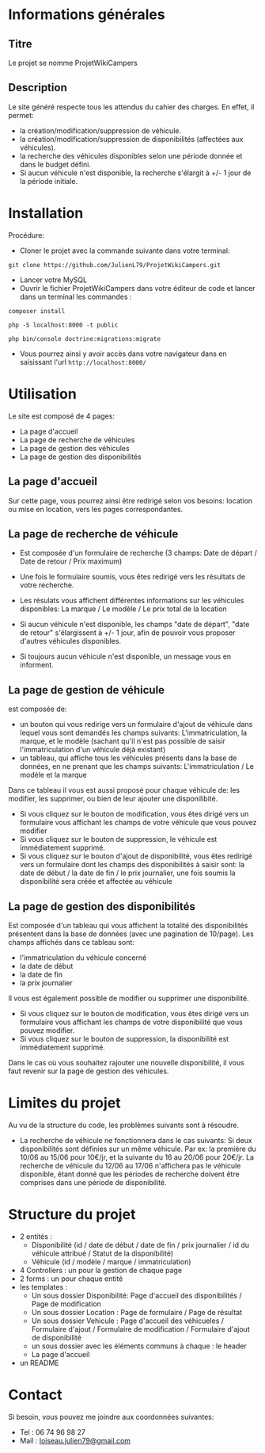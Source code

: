 # Informations générales

## Titre

Le projet se nomme ProjetWikiCampers

## Description

Le site généré respecte tous les attendus du cahier des charges.
En effet, il permet:
- la création/modification/suppression de véhicule.
- la création/modification/suppression de disponibilités (affectées aux véhicules).
- la recherche des véhicules disponibles selon une période donnée et dans le budget défini.
- Si aucun véhicule n'est disponible, la recherche s'élargit à +/- 1 jour de la période initiale.

# Installation

Procédure:
- Cloner le projet avec la commande suivante dans votre terminal:
```
git clone https://github.com/JulienL79/ProjetWikiCampers.git
```
- Lancer votre MySQL
- Ouvrir le fichier ProjetWikiCampers dans votre éditeur de code et lancer dans un terminal les commandes :

```
composer install
```

```
php -S localhost:8000 -t public
```

```
php bin/console doctrine:migrations:migrate
```

- Vous pourrez ainsi y avoir accès dans votre navigateur dans en saisissant l'url `http://localhost:8000/`

# Utilisation

Le site est composé de 4 pages:
- La page d'accueil
- La page de recherche de véhicules
- La page de gestion des véhicules
- La page de gestion des disponibilités

## La page d'accueil

Sur cette page, vous pourrez ainsi être redirigé selon vos besoins: location ou mise en location, vers les pages correspondantes.

## La page de recherche de véhicule

- Est composée d'un formulaire de recherche (3 champs: Date de départ / Date de retour / Prix maximum)

- Une fois le formulaire soumis, vous êtes redirigé vers les résultats de votre recherche.

- Les résulats vous affichent différentes informations sur les véhicules disponibles: La marque / Le modèle / Le prix total de la location

- Si aucun véhicule n'est disponible, les champs "date de départ", "date de retour" s'élargissent à +/- 1 jour, afin de pouvoir vous proposer d'autres véhicules disponibles.

- Si toujours aucun véhicule n'est disponible, un message vous en informent.

## La page de gestion de véhicule

est composée de:
- un bouton qui vous redirige vers un formulaire d'ajout de véhicule dans lequel vous sont demandés les champs suivants: L'immatriculation, la marque, et le modèle (sachant qu'il n'est pas possible de saisir l'immatriculation d'un véhicule déjà existant)
- un tableau, qui affiche tous les véhicules présents dans la base de données, en ne prenant que les champs suivants: L'immatriculation / Le modèle et la marque

Dans ce tableau il vous est aussi proposé pour chaque véhicule de: les modifier, les supprimer, ou bien de leur ajouter une disponilibité.
- Si vous cliquez sur le bouton de modification, vous êtes dirigé vers un formulaire vous affichant les champs de votre véhicule que vous pouvez modifier
- Si vous cliquez sur le bouton de suppression, le véhicule est immédiatement supprimé.
- Si vous cliquez sur le bouton d'ajout de disponibilité, vous êtes redirigé vers un formulaire dont les champs des disponibilités à saisir sont: la date de début / la date de fin / le prix journalier, une fois soumis la disponibilité sera créée et affectée au véhicule

## La page de gestion des disponibilités

Est composée d'un tableau qui vous affichent la totalité des disponibilités présentent dans la base de données (avec une pagination de 10/page).
Les champs affichés dans ce tableau sont:
- l'immatriculation du véhicule concerné
- la date de début
- la date de fin
- la prix journalier

Il vous est également possible de modifier ou supprimer une disponibilité.
- Si vous cliquez sur le bouton de modification, vous êtes dirigé vers un formulaire vous affichant les champs de votre disponibilité que vous pouvez modifier.
- Si vous cliquez sur le bouton de suppression, la disponibilité est immédiatement supprimé.

Dans le cas où vous souhaitez rajouter une nouvelle disponibilité, il vous faut revenir sur la page de gestion des véhicules.

# Limites du projet

Au vu de la structure du code, les problèmes suivants sont à résoudre.
- La recherche de véhicule ne fonctionnera dans le cas suivants:
Si deux disponibilités sont définies sur un même véhicule. Par ex: la première du 10/06 au 15/06 pour 10€/jr, et la suivante du 16 au 20/06 pour 20€/jr.
La recherche de véhicule du 12/06 au 17/06 n'affichera pas le véhicule disponible, étant donné que les périodes de recherche doivent être comprises dans une période de disponibilité.

# Structure du projet

- 2 entités :
    - Disponibilité (id / date de début / date de fin / prix journalier / id du véhicule attribué / Statut de la disponibilité)
    - Véhicule (id / modèle / marque / immatriculation)
- 4 Controllers : un pour la gestion de chaque page
- 2 forms : un pour chaque entité
- les templates :
    - Un sous dossier Disponibilité: Page d'accueil des disponibilités  / Page de modification
    - Un sous dossier Location : Page de formulaire / Page de résultat
    - Un sous dossier Vehicule : Page d'accueil des véhicueles / Formulaire d'ajout / Formulaire de modification / Formulaire d'ajout de disponibilité
    - un sous dossier avec les éléments communs à chaque : le header
    - La page d'accueil
- un README

# Contact

Si besoin, vous pouvez me joindre aux coordonnées suivantes:
- Tel : 06 74 96 98 27
- Mail : loiseau.julien79@gmail.com